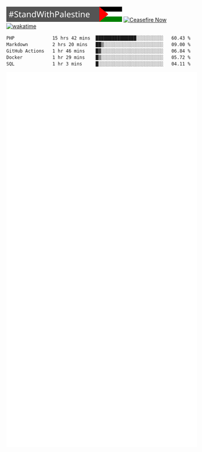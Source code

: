 [![github](https://raw.githubusercontent.com/saedyousef/StandWithPalestine/main/badges/flat/StandWithPalestine.svg)](https://github.com/saedyousef/StandWithPalestine)
[![Ceasefire Now](https://badge.techforpalestine.org/default)](https://techforpalestine.org/learn-more)
[![wakatime](https://wakatime.com/badge/user/03bf07e2-4c78-4826-8603-8922f0241061.svg)](https://wakatime.com/@03bf07e2-4c78-4826-8603-8922f0241061)
<!-- [![committers.top badge](https://user-badge.committers.top/jordan_private/saedyousef.svg)](https://user-badge.committers.top/jordan_private/saedyousef) -->

<!-- ![Profile Views](https://visitor-badge.glitch.me/badge?page_id=saedyousef.saedyousef&left_color=grey&right_color=blue&left_text=👀+Profile+Views) -->



<!-- <img src="https://github-readme-stats.vercel.app/api?username=saedyousef&show_icons=true&count_private=true" width="100%" /> --> 

<!--START_SECTION:waka-->

```txt
PHP              15 hrs 42 mins  ███████████████░░░░░░░░░░   60.43 %
Markdown         2 hrs 20 mins   ██▒░░░░░░░░░░░░░░░░░░░░░░   09.00 %
GitHub Actions   1 hr 46 mins    █▓░░░░░░░░░░░░░░░░░░░░░░░   06.84 %
Docker           1 hr 29 mins    █▒░░░░░░░░░░░░░░░░░░░░░░░   05.72 %
SQL              1 hr 3 mins     █░░░░░░░░░░░░░░░░░░░░░░░░   04.11 %
```

<!--END_SECTION:waka-->
    
<!-- ![github contribution grid snake animation](https://raw.githubusercontent.com/saedyousef/saedyousef/output/github-contribution-grid-snake.svg) -->


![Metrics](./github-metrics.svg)
